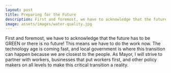 ```yaml
---
layout: post
title: Preparing for the Future
description: First and foremost, we have to acknowledge that the future has to be GREEN or there is no future! This means we have to do the work now. The technology age is coming fast, and local government is where this transition can happen because we are closest to the people. As Mayor, I will strive to partner with workers, businesses that put workers first, and other policy makers on all levels to make this critical transition a reality.
image: assets/images/water-quality.jpg
---
```


First and foremost, we have to acknowledge that the future has to be GREEN or there is no future! This means we have to do the work now. The technology age is coming fast, and local government is where this transition can happen because we are closest to the people. As Mayor, I will strive to partner with workers, businesses that put workers first, and other policy makers on all levels to make this critical transition a reality.